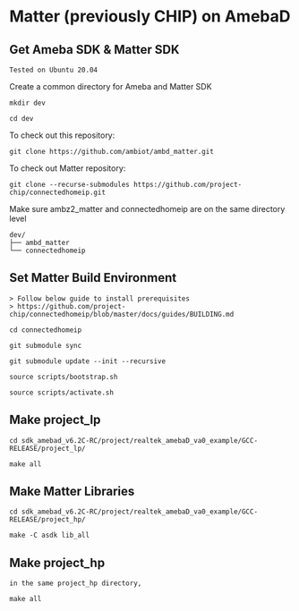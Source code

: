 # Matter (previously CHIP) on AmebaD

## Get Ameba SDK & Matter SDK

    Tested on Ubuntu 20.04
    
Create a common directory for Ameba and Matter SDK

    mkdir dev
    
    cd dev

To check out this repository:

    git clone https://github.com/ambiot/ambd_matter.git

To check out Matter repository:

    git clone --recurse-submodules https://github.com/project-chip/connectedhomeip.git
    
Make sure ambz2_matter and connectedhomeip are on the same directory level

    dev/
	├── ambd_matter
	└── connectedhomeip

## Set Matter Build Environment 

    > Follow below guide to install prerequisites
    > https://github.com/project-chip/connectedhomeip/blob/master/docs/guides/BUILDING.md

    cd connectedhomeip
    
    git submodule sync

    git submodule update --init --recursive
    
    source scripts/bootstrap.sh

    source scripts/activate.sh

## Make project_lp

    cd sdk_amebad_v6.2C-RC/project/realtek_amebaD_va0_example/GCC-RELEASE/project_lp/
    
    make all

## Make Matter Libraries

    cd sdk_amebad_v6.2C-RC/project/realtek_amebaD_va0_example/GCC-RELEASE/project_hp/
    
    make -C asdk lib_all
    
## Make project_hp

    in the same project_hp directory,
    
    make all

